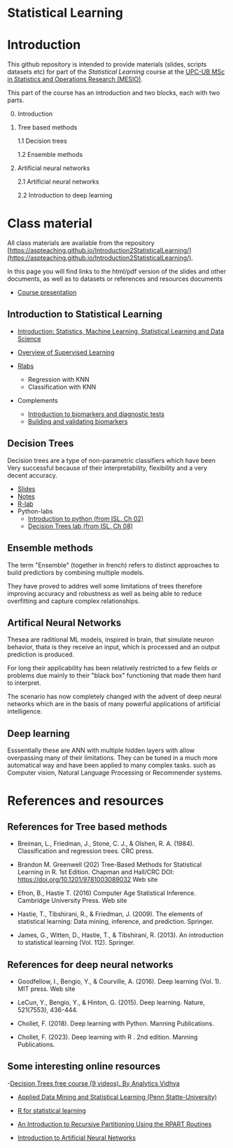 # Statistical Learning

# Introduction 

This github repository is intended to provide materials 
(slides, scripts datasets etc) for part of the _Statistical Learning_ 
course at the [UPC-UB MSc in Statistics and Operations Research (MESIO)](https://mesioupcub.masters.upc.edu/en).

This part of the course has an introduction and two blocks, each with two parts.

0. Introduction

1. Tree based methods

    1.1 Decision trees

    1.2 Ensemble methods

2.  Artificial neural networks

    2.1 Artificial neural networks

    2.2 Introduction to deep learning

# Class material

All class materials are available from the repository [https://aspteaching.github.io/Introduction2StatisticalLearning/](https://aspteaching.github.io/Introduction2StatisticalLearning/).

In this page you will find links to the html/pdf version of the slides and other documents, as well as to datasets or references and resources documents

- [Course presentation](https://github.com/ASPteaching/Introduction2StatisticalLearning/blob/main/0-Course_presentation_and_Introduction/Course_Presentation-SL.pdf)

## Introduction to Statistical Learning

- [Introduction: Statistics, Machine Learning, Statistical Learning and Data Science](https://github.com/ASPteaching/Introduction2StatisticalLearning/blob/main/0-Course_presentation_and_Introduction/C0-Intro2StatLearn-PD-AS.pdf)
- [Overview of Supervised Learning](https://github.com/ASPteaching/Introduction2StatisticalLearning/blob/main/0-Course_presentation_and_Introduction/C1-SupervisedLearning-PD_AS.pdf)
- [Rlabs](https://github.com/ASPteaching/Introduction2StatisticalLearning/tree/main/labs/intro2StatLearn)
  - Regression with KNN
  - Classification with KNN

- Complements
  - [Introduction to biomarkers and diagnostic tests](https://github.com/ASPteaching/Introduction2StatisticalLearning/blob/main/0-Course_presentation_and_Introduction/From%20Biomarker%20to%20Diagnostic%20Tests.pdf)
  - [Building and validating biomarkers](https://github.com/uebvhir/Pindoles/raw/master/2019_02_28_Busqueu_fama_Estrategies_modelitzacio.pdf)

## Decision Trees

Decision trees are a type of non-parametric classifiers which have been Very successful because of their interpretability, flexibility and a very decent accuracy.

-   [Slides](https://aspteaching.github.io/Introduction2StatisticalLearning/1.1-DecisionTrees-Slides.html)
-   [Notes](https://aspteaching.github.io/Introduction2StatisticalLearning/1.1-DecisionTrees.html)
-   [R-lab](https://aspteaching.github.io/Introduction2StatisticalLearning/labs/DecisionTrees/CART-Examples.html)
-   Python-labs
    -   [Introduction to python (from ISL. Ch 02)](https://aspteaching.github.io/Introduction2StatisticalLearning/labs/Ch02-statlearn-lab.ipynb)
    -   [Decision Trees lab (from ISL. Ch 08)](https://aspteaching.github.io/Introduction2StatisticalLearning/labs/DecisionTrees/ISLch08-baggboost-lab.ipynb)

## Ensemble methods

The term "Ensemble" (together in french) refers to distinct approaches to build predictiors by combining multiple models.

They have proved to addres well some limitations of trees therefore improving accuracy and robustness as well as being able to reduce overfitting and capture complex relationships.

## Artifical Neural Networks

Thesea are raditional ML models, inspired in brain, that simulate neuron behavior, thata is they receive an input, which is processed and an  output prediction is produced.

For long their applicability has been relatively restricted to a few fields or problems due mainly to their "black box" functioning that made them hard to interpret.

The scenario has now completely changed with the advent of deep neural networks which are in the basis of many powerful applications of artificial intelligence.

## Deep learning

Esssentially these are ANN with multiple hidden layers with allow overpassing many of their limitations.
They can be tuned in a much more automatical way and have been applied to many complex tasks. such as Computer vision, Natural Language Processing or Recommender systems.


# References and resources

## References for Tree based methods

- Breiman, L., Friedman, J., Stone, C. J., & Olshen, R. A. (1984). Classification and regression trees. CRC press.

- Brandon M. Greenwell (202) Tree-Based Methods for Statistical Learning in R. 1st Edition. Chapman and Hall/CRC DOI: https://doi.org/10.1201/9781003089032 Web site

- Efron, B., Hastie T. (2016) Computer Age Statistical Inference. Cambridge University Press. Web site

- Hastie, T., Tibshirani, R., & Friedman, J. (2009). The elements of statistical learning: Data mining, inference, and prediction. Springer.

- James, G., Witten, D., Hastie, T., & Tibshirani, R. (2013). An introduction to statistical learning (Vol. 112). Springer.

## References for deep neural networks

- Goodfellow, I., Bengio, Y., & Courville, A. (2016). Deep learning (Vol. 1). MIT press. Web site

- LeCun, Y., Bengio, Y., & Hinton, G. (2015). Deep learning. Nature, 521(7553), 436-444.

- Chollet, F. (2018). Deep learning with Python. Manning Publications.

- Chollet, F. (2023). Deep learning with R . 2nd edition. Manning Publications.

## Some interesting online resources

-[Decision Trees free course (9 videos). By Analytics Vidhya](https://www.youtube.com/playlist?list=PLdKd-j64gDcC5TCZEqODMZtAotCfm5Zkh)

- [Applied Data Mining and Statistical Learning (Penn Statte-University)](https://online.stat.psu.edu/stat508/)

- [R for statistical learning](https://daviddalpiaz.github.io/r4sl/)

- [An Introduction to Recursive Partitioning Using the RPART Routines](https://cran.r-project.org/web/packages/rpart/vignettes/longintro.pdf)

- [Introduction to Artificial Neural Networks](https://cran.r-project.org/web/packages/rpart/vignettes/longintro.pdf)
